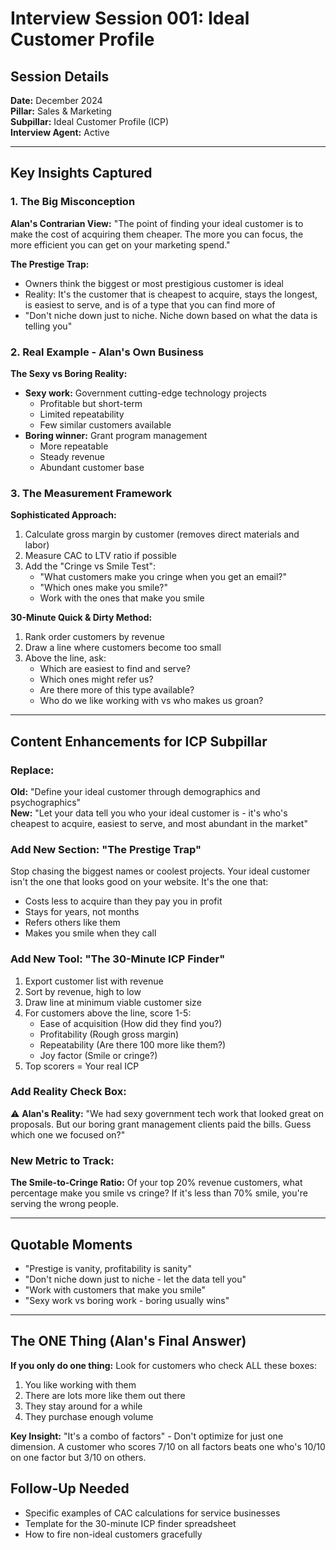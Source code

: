 # Interview Session 001: Ideal Customer Profile

## Session Details
**Date:** December 2024  
**Pillar:** Sales & Marketing  
**Subpillar:** Ideal Customer Profile (ICP)  
**Interview Agent:** Active

---

## Key Insights Captured

### 1. The Big Misconception
**Alan's Contrarian View:** 
"The point of finding your ideal customer is to make the cost of acquiring them cheaper. The more you can focus, the more efficient you can get on your marketing spend."

**The Prestige Trap:**
- Owners think the biggest or most prestigious customer is ideal
- Reality: It's the customer that is cheapest to acquire, stays the longest, is easiest to serve, and is of a type that you can find more of
- "Don't niche down just to niche. Niche down based on what the data is telling you"

### 2. Real Example - Alan's Own Business
**The Sexy vs Boring Reality:**
- **Sexy work:** Government cutting-edge technology projects
  - Profitable but short-term
  - Limited repeatability
  - Few similar customers available
- **Boring winner:** Grant program management
  - More repeatable
  - Steady revenue
  - Abundant customer base

### 3. The Measurement Framework

**Sophisticated Approach:**
1. Calculate gross margin by customer (removes direct materials and labor)
2. Measure CAC to LTV ratio if possible
3. Add the "Cringe vs Smile Test": 
   - "What customers make you cringe when you get an email?"
   - "Which ones make you smile?"
   - Work with the ones that make you smile

**30-Minute Quick & Dirty Method:**
1. Rank order customers by revenue
2. Draw a line where customers become too small
3. Above the line, ask:
   - Which are easiest to find and serve?
   - Which ones might refer us?
   - Are there more of this type available?
   - Who do we like working with vs who makes us groan?

---

## Content Enhancements for ICP Subpillar

### Replace:
**Old:** "Define your ideal customer through demographics and psychographics"  
**New:** "Let your data tell you who your ideal customer is - it's who's cheapest to acquire, easiest to serve, and most abundant in the market"

### Add New Section: "The Prestige Trap"
Stop chasing the biggest names or coolest projects. Your ideal customer isn't the one that looks good on your website. It's the one that:
- Costs less to acquire than they pay you in profit
- Stays for years, not months
- Refers others like them
- Makes you smile when they call

### Add New Tool: "The 30-Minute ICP Finder"
1. Export customer list with revenue
2. Sort by revenue, high to low
3. Draw line at minimum viable customer size
4. For customers above the line, score 1-5:
   - Ease of acquisition (How did they find you?)
   - Profitability (Rough gross margin)
   - Repeatability (Are there 100 more like them?)
   - Joy factor (Smile or cringe?)
5. Top scorers = Your real ICP

### Add Reality Check Box:
⚠️ **Alan's Reality:** "We had sexy government tech work that looked great on proposals. But our boring grant management clients paid the bills. Guess which one we focused on?"

### New Metric to Track:
**The Smile-to-Cringe Ratio:** Of your top 20% revenue customers, what percentage make you smile vs cringe? If it's less than 70% smile, you're serving the wrong people.

---

## Quotable Moments

- "Prestige is vanity, profitability is sanity"
- "Don't niche down just to niche - let the data tell you"
- "Work with customers that make you smile"
- "Sexy work vs boring work - boring usually wins"

---

## The ONE Thing (Alan's Final Answer)

**If you only do one thing:** Look for customers who check ALL these boxes:
1. You like working with them
2. There are lots more like them out there
3. They stay around for a while
4. They purchase enough volume

**Key Insight:** "It's a combo of factors" - Don't optimize for just one dimension. A customer who scores 7/10 on all factors beats one who's 10/10 on one factor but 3/10 on others.

## Follow-Up Needed
- Specific examples of CAC calculations for service businesses
- Template for the 30-minute ICP finder spreadsheet
- How to fire non-ideal customers gracefully